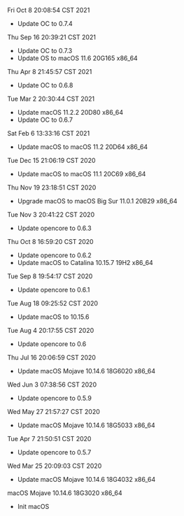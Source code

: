 Fri Oct  8 20:08:54 CST 2021
- Update OC to 0.7.4

Thu Sep 16 20:39:21 CST 2021
- Update OC to 0.7.3
- Update OS to macOS 11.6 20G165 x86_64

Thu Apr  8 21:45:57 CST 2021
- Update OC to 0.6.8

Tue Mar  2 20:30:44 CST 2021

- Update macOS 11.2.2 20D80 x86_64
- Update OC to 0.6.7


Sat Feb  6 13:33:16 CST 2021

- Update macOS to macOS 11.2 20D64 x86_64


Tue Dec 15 21:06:19 CST 2020

- Update macOS to macOS 11.1 20C69 x86_64


Thu Nov 19 23:18:51 CST 2020

- Upgrade macOS to macOS Big Sur 11.0.1 20B29 x86_64

Tue Nov  3 20:41:22 CST 2020

- Update opencore to 0.6.3

Thu Oct  8 16:59:20 CST 2020

- Update opencore to 0.6.2
- Update macOS to Catalina 10.15.7 19H2 x86_64

Tue Sep  8 19:54:17 CST 2020

- Update opencore to 0.6.1

Tue Aug 18 09:25:52 CST 2020

- Update macOS to 10.15.6

Tue Aug  4 20:17:55 CST 2020

- Update opencore to 0.6

Thu Jul 16 20:06:59 CST 2020

- Update macOS Mojave 10.14.6 18G6020 x86_64

Wed Jun  3 07:38:56 CST 2020

- Update opencore to 0.5.9

Wed May 27 21:57:27 CST 2020

- Update macOS Mojave 10.14.6 18G5033 x86_64

Tue Apr  7 21:50:51 CST 2020

- Update opencore to 0.5.7

Wed Mar 25 20:09:03 CST 2020

- Update macOS Mojave 10.14.6 18G4032 x86_64

macOS Mojave 10.14.6 18G3020 x86_64

- Init macOS
